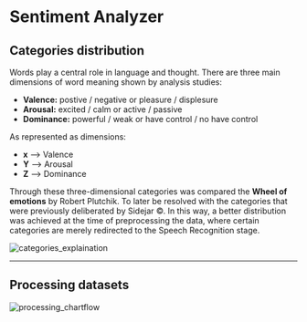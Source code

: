 # **Sentiment Analyzer**

## **Categories distribution**

Words play a central role in language and thought.
There are three main dimensions of word meaning shown by analysis studies:

- **Valence:** postive / negative or pleasure / displesure
- **Arousal:** excited / calm or active / passive
- **Dominance:** powerful / weak or have control / no have control

As represented as dimensions:

- **x** --> Valence
- **Y** --> Arousal
- **Z** --> Dominance

Through these three-dimensional categories was compared the **Wheel of emotions** by Robert Plutchik.
To later be resolved with the categories that were previously deliberated by Sidejar ©.
In this way, a better distribution was achieved at the time of preprocessing the data, where certain categories are merely
redirected to the Speech Recognition stage.

![categories_explaination](https://github.com/Y4rd13/sentiment-analysis/blob/master/categories.png)

---

## **Processing datasets**

![processing_chartflow](https://github.com/Y4rd13/sentiment-analysis/blob/master/processing%20chartflow.png)

